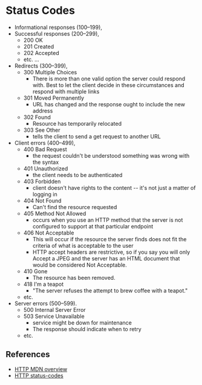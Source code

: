 # Status Codes
- Informational responses (100–199),
- Successful responses (200–299),
    - 200 OK 
    - 201 Created
    - 202 Accepted
    - etc. ...
- Redirects (300–399),
    - 300 Multiple Choices
        - There is more than one valid option the server could respond with. Best to let the client decide in these circumstances and respond with multiple links
    - 301 Moved Permanently
        - URL has changed and the response ought to include the new address
    - 302 Found
        - Resource has temporarily relocated
    - 303 See Other
        - tells the client to send a get request to another URL
- Client errors (400–499),
    - 400 Bad Request
        - the request couldn't be understood something was wrong with the syntax
    - 401 Unauthorized
        - the client needs to be authenticated
    - 403 Forbidden
        - client doesn't have rights to the content -- it's not just a matter of logging in 
    - 404 Not Found
        - Can't find the resource requested 
    - 405 Method Not Allowed
        - occurs when you use an HTTP method that the server is not configured to support at that particular endpoint
    - 406 Not Acceptable
        - This will occur if the resource the server finds does not fit the criteria of what is acceptable to the user
        - HTTP accept headers are restrictive, so if you say you will only Accept a JPEG and the server has an HTML document that would be considered Not Acceptable.
    - 410 Gone
        - The resource has been removed. 
    - 418 I'm a teapot
        - "The server refuses the attempt to brew coffee with a teapot." 
    - etc. 
- Server errors (500–599).
    - 500 Internal Server Error
    - 503 Service Unavailable
        - service might be down for maintenance 
        - The response should indicate when to retry 
    - etc. 
 
## References
- [HTTP MDN overview](https://developer.mozilla.org/en-US/docs/Web/HTTP/Overview)
- [HTTP status-codes](https://developer.mozilla.org/en-US/docs/Web/HTTP/Status)
 

